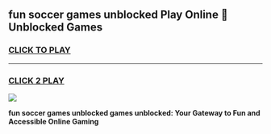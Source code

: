 
## fun soccer games unblocked Play Online 👋 Unblocked Games
<h3>
<a href="https://premium.freeplayer.one?title=fun_soccer_games_unblocked&ref=19F">CLICK TO PLAY</a></h3>
<hr>

<h3>
<a href="https://premium.freeplayer.one?title=fun_soccer_games_unblocked&ref=19F">CLICK 2 PLAY</a>
  
</h3>

<a href="https://premium.freeplayer.one?title=fun_soccer_games_unblocked&ref=19F"><img src="https://clearcache.store/games.png"></a>


**fun soccer games unblocked games unblocked: Your Gateway to Fun and Accessible Online Gaming**
